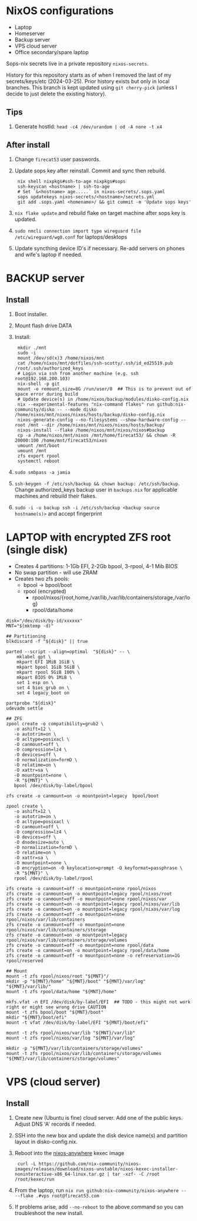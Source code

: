# NixOS configurations

* Laptop
* Homeserver
* Backup server
* VPS cloud server
* Office secondary/spare laptop

Sops-nix secrets live in a private repository `nixos-secrets`.

History for this repository starts as of when I removed the last of my
secrets/keys/etc (2024-03-25). Prior history exists but only in local branches.
This branch is kept updated using `git cherry-pick` (unless I decide to just
delete the existing history).

## Tips

1. Generate hostId: `head -c4 /dev/urandom | od -A none -t x4`

## After install

1. Change `firecat53` user passwords. 
2. Update sops key after reinstall. Commit and sync then rebuild.
    
        nix shell nixpkgs#ssh-to-age nixpkgs#sops
        ssh-keyscan <hostname> | ssh-to-age
        # Set `&<hostname> age.....` in nixos-secrets/.sops.yaml
        sops updatekeys nixos-secrets/<hostname>/secrets.yml
        git add .sops.yaml <homename>/ && git commit -m 'Update sops keys'
        
3. `nix flake update` and rebuild flake on target machine after sops key is updated.
4. `sudo nmcli connection import type wireguard file /etc/wireguard/wg0.conf`
   for laptops/desktops
5. Update syncthing device ID's if necessary. Re-add servers on phones and
   wife's laptop if needed.
        
# BACKUP server

## Install

1. Boot installer.
2. Mount flash drive DATA
3. Install:

        mkdir ./mnt
        sudo -i
        mount /dev/sd(x)3 /home/nixos/mnt
        cat /home/nixos/mnt/dotfiles/ssh-scotty/.ssh/id_ed25519.pub /root/.ssh/authorized_keys
        # Login via ssh from another machine (e.g. ssh root@192.168.200.103)
        nix-shell -p git
        mount -o remount,size=8G /run/user/0  ## This is to prevent out of space error during build
        # Update device(s) in /home/nixos/backup/modules/disko-config.nix
        nix --experimental-features "nix-command flakes" run github:nix-community/disko -- --mode disko /home/nixos/mnt/nixos/nixos/hosts/backup/disko-config.nix
        nixos-generate-config --no-filesystems --show-hardware-config --root /mnt --dir /home/nixos/mnt/nixos/nixos/hosts/backup/
        nixos-install --flake /home/nixos/mnt/nixos/nixos#backup
        cp -a /home/nixos/mnt/nixos /mnt/home/firecat53/ && chown -R 20000:100 /home/mnt/firecat53/nixos
        umount /mnt/boot
        umount /mnt
        zfs export rpool
        systemctl reboot

4. `sudo smbpass -a jamia`
8. `ssh-keygen -f /etc/ssh/backup && chown backup: /etc/ssh/backup`. Change
   authorized_keys backup user in `backups.nix` for applicable machines and
   rebuild their flakes.
9. `sudo -i -u backup ssh -i /etc/ssh/backup <backup source hostname(s)>` and accept fingerprint

# LAPTOP with encrypted ZFS root (single disk)

* Creates 4 partitions: 1-1Gb EFI, 2-2Gb bpool, 3-rpool, 4-1 Mib BIOS
* No swap partition - will use ZRAM
* Creates two zfs pools:
    * bpool -> bpool/boot
    * rpool (encrypted)
      - rpool/nixos/{root,home,/var/lib,/var/lib/containers/storage,/var/log}
      - rpool/data/home

```
disk="/dev/disk/by-id/xxxxxx"
MNT="$(mktemp -d)"

## Partitioning
blkdiscard -f "${disk}" || true

parted --script --align=optimal  "${disk}" -- \
    mklabel gpt \
    mkpart EFI 1MiB 1GiB \
    mkpart bpool 1GiB 5GiB \
    mkpart rpool 5GiB 100% \
    mkpart BIOS 0% 1MiB \
    set 1 esp on \
    set 4 bios_grub on \
    set 4 legacy_boot on

partprobe "${disk}"
udevadm settle

## ZFS
zpool create -o compatibility=grub2 \
   -o ashift=12 \
   -o autotrim=on \
   -O acltype=posixacl \
   -O canmount=off \
   -O compression=lz4 \
   -O devices=off \
   -O normalization=formD \
   -O relatime=on \
   -O xattr=sa \
   -O mountpoint=none \
   -R "${MNT}" \
   bpool /dev/disk/by-label/bpool

zfs create -o canmount=on -o mountpoint=legacy  bpool/boot

zpool create \
   -o ashift=12 \
   -o autotrim=on \
   -O acltype=posixacl \
   -O canmount=off \
   -O compression=lz4 \
   -O devices=off \
   -O dnodesize=auto \
   -O normalization=formD \
   -O relatime=on \
   -O xattr=sa \
   -O mountpoint=none \
   -O encryption=on -O keylocation=prompt -O keyformat=passphrase \
   -R "${MNT}" \
   rpool /dev/disk/by-label/rpool

zfs create -o canmount=off -o mountpoint=none rpool/nixos
zfs create -o canmount=on -o mountpoint=legacy rpool/nixos/root
zfs create -o canmount=off -o mountpoint=none rpool/nixos/var
zfs create -o canmount=on -o mountpoint=legacy rpool/nixos/var/lib
zfs create -o canmount=on -o mountpoint=legacy rpool/nixos/var/log
zfs create -o canmount=off -o mountpoint=none rpool/nixos/var/lib/containers
zfs create -o canmount=off -o mountpoint=none rpool/nixos/var/lib/containers/storage
zfs create -o canmount=on -o mountpoint=legacy rpool/nixos/var/lib/containers/storage/volumes
zfs create -o canmount=off -o mountpoint=none rpool/data
zfs create -o canmount=on -o mountpoint=legacy rpool/data/home
zfs create -o canmount=off -o mountpoint=none -o refreservation=1G rpool/reserved

## Mount
mount -t zfs rpool/nixos/root "${MNT}"/
mkdir -p "${MNT}/home" "${MNT}/boot" "${MNT}/var/log" "${MNT}/var/lib/"
mount -t zfs rpool/data/home "${MNT}/home"

mkfs.vfat -n EFI /dev/disk/by-label/EFI  ## TODO - this might not work right or might see wrong drive CAUTION
mount -t zfs bpool/boot "${MNT}/boot"
mkdir "${MNT}/boot/efi"
mount -t vfat /dev/disk/by-label/EFI "${MNT}/boot/efi"

mount -t zfs rpool/nixos/var/lib "${MNT}/var/lib"
mount -t zfs rpool/nixos/var/log "${MNT}/var/log"

mkdir -p "${MNT}/var/lib/containers/storage/volumes"
mount -t zfs rpool/nixos/var/lib/containers/storage/volumes "${MNT}/var/lib/containers/storage/volumes"
```

# VPS (cloud server)

## Install

1. Create new (Ubuntu is fine) cloud server. Add one of the public keys. Adjust
   DNS 'A' records if needed.
2. SSH into the new box and update the disk device name(s) and partition layout
   in disko-config.nix.
3. Reboot into the
   [nixos-anywhere](https://github.com/nix-community/nixos-anywhere/blob/main/docs/quickstart.md) kexec image

        curl -L https://github.com/nix-community/nixos-images/releases/download/nixos-unstable/nixos-kexec-installer-noninteractive-x86_64-linux.tar.gz | tar -xzf- -C /root /root/kexec/run

4. From the laptop, run `nix run github:nix-community/nixos-anywhere -- --flake .#vps root@firecat53.com`
5. If problems arise, add `--no-reboot` to the above command so you can
   troubleshoot the new install.
